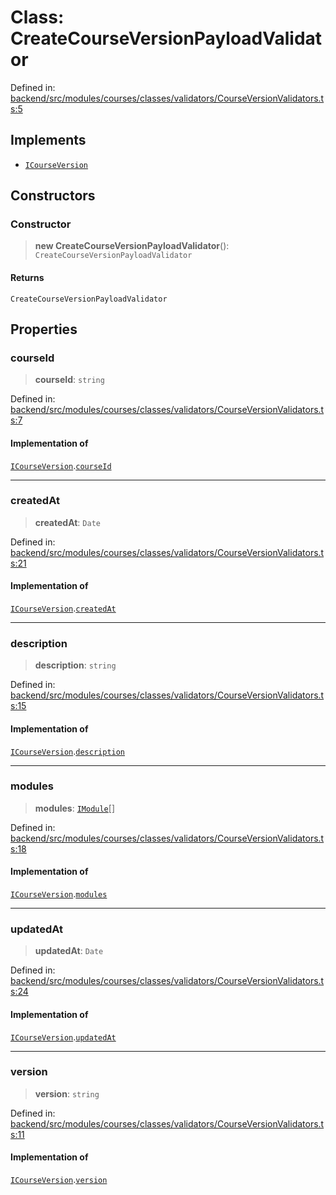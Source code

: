 # Class: CreateCourseVersionPayloadValidator

Defined in: [backend/src/modules/courses/classes/validators/CourseVersionValidators.ts:5](https://github.com/continuousactivelearning/cal/blob/5ae0447098795fdcf3a415f0360ebe51565b6949/backend/src/modules/courses/classes/validators/CourseVersionValidators.ts#L5)

## Implements

- [`ICourseVersion`](../../../../../../shared/interfaces/IUser/interfaces/ICourseVersion.md)

## Constructors

### Constructor

> **new CreateCourseVersionPayloadValidator**(): `CreateCourseVersionPayloadValidator`

#### Returns

`CreateCourseVersionPayloadValidator`

## Properties

### courseId

> **courseId**: `string`

Defined in: [backend/src/modules/courses/classes/validators/CourseVersionValidators.ts:7](https://github.com/continuousactivelearning/cal/blob/5ae0447098795fdcf3a415f0360ebe51565b6949/backend/src/modules/courses/classes/validators/CourseVersionValidators.ts#L7)

#### Implementation of

[`ICourseVersion`](../../../../../../shared/interfaces/IUser/interfaces/ICourseVersion.md).[`courseId`](../../../../../../shared/interfaces/IUser/interfaces/ICourseVersion.md#courseid)

***

### createdAt

> **createdAt**: `Date`

Defined in: [backend/src/modules/courses/classes/validators/CourseVersionValidators.ts:21](https://github.com/continuousactivelearning/cal/blob/5ae0447098795fdcf3a415f0360ebe51565b6949/backend/src/modules/courses/classes/validators/CourseVersionValidators.ts#L21)

#### Implementation of

[`ICourseVersion`](../../../../../../shared/interfaces/IUser/interfaces/ICourseVersion.md).[`createdAt`](../../../../../../shared/interfaces/IUser/interfaces/ICourseVersion.md#createdat)

***

### description

> **description**: `string`

Defined in: [backend/src/modules/courses/classes/validators/CourseVersionValidators.ts:15](https://github.com/continuousactivelearning/cal/blob/5ae0447098795fdcf3a415f0360ebe51565b6949/backend/src/modules/courses/classes/validators/CourseVersionValidators.ts#L15)

#### Implementation of

[`ICourseVersion`](../../../../../../shared/interfaces/IUser/interfaces/ICourseVersion.md).[`description`](../../../../../../shared/interfaces/IUser/interfaces/ICourseVersion.md#description)

***

### modules

> **modules**: [`IModule`](../../../../../../shared/interfaces/IUser/interfaces/IModule.md)[]

Defined in: [backend/src/modules/courses/classes/validators/CourseVersionValidators.ts:18](https://github.com/continuousactivelearning/cal/blob/5ae0447098795fdcf3a415f0360ebe51565b6949/backend/src/modules/courses/classes/validators/CourseVersionValidators.ts#L18)

#### Implementation of

[`ICourseVersion`](../../../../../../shared/interfaces/IUser/interfaces/ICourseVersion.md).[`modules`](../../../../../../shared/interfaces/IUser/interfaces/ICourseVersion.md#modules)

***

### updatedAt

> **updatedAt**: `Date`

Defined in: [backend/src/modules/courses/classes/validators/CourseVersionValidators.ts:24](https://github.com/continuousactivelearning/cal/blob/5ae0447098795fdcf3a415f0360ebe51565b6949/backend/src/modules/courses/classes/validators/CourseVersionValidators.ts#L24)

#### Implementation of

[`ICourseVersion`](../../../../../../shared/interfaces/IUser/interfaces/ICourseVersion.md).[`updatedAt`](../../../../../../shared/interfaces/IUser/interfaces/ICourseVersion.md#updatedat)

***

### version

> **version**: `string`

Defined in: [backend/src/modules/courses/classes/validators/CourseVersionValidators.ts:11](https://github.com/continuousactivelearning/cal/blob/5ae0447098795fdcf3a415f0360ebe51565b6949/backend/src/modules/courses/classes/validators/CourseVersionValidators.ts#L11)

#### Implementation of

[`ICourseVersion`](../../../../../../shared/interfaces/IUser/interfaces/ICourseVersion.md).[`version`](../../../../../../shared/interfaces/IUser/interfaces/ICourseVersion.md#version)

